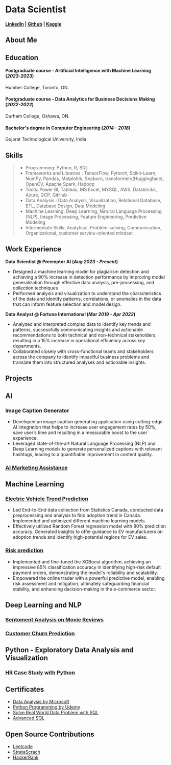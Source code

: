 # Data Scientist   

#### [LinkedIn](http://www.linkedin.com/in/dhvanisoni19) |  [Github](https://github.com/dhvanisoni) | [Kaggle](https://www.kaggle.com/dhvanisoni)

## About Me



## Education

#### Postgraduate course - Artificial Intelligence with Machine Learning (_2023-2023_) 
Humber College, Toronto, ON.

#### Postgraduate course - Data Analytics for Business Decisions Making (_2022-2022_)
Durham College, Oshawa, ON.
 
#### Bachelor's degree in Computer Engineering (_2014 - 2018_)
Gujarat Technological University, India 

## Skills
> - Programming:  Python, R, SQL
> - Frameworks and Libraries    : TensorFlow, Pytorch, Scikit-Learn, NumPy, Pandas, Matplotlib, Seaborn, transformers(Huggingface), OpenCV, Apache Spark, Hadoop
> - Tools:   Power BI, Tableau, MS Excel, MYSQL, AWS, Databricks, Azure, GCP, GitHub 
> - Data Analysis : Data Analysis, Visualization, Relational Database, ETL, Database Design, Data Modeling 
> - Machine Learning: Deep Learning, Natural Language Processing (NLP), Image Processing, Feature Engineering, Predictive Modeling
> - Intermediate Skills: Analytical, Problem-solving, Communication, Organizational, customer service-oriented mindset
 

## Work Experience
**Data Scientist @ Preemptor AI (_Aug 2023 - Present_)**
- Designed a machine learning model for plagiarism detection and achieving a 90% increase in detection performance by improving model generalization through effective data analysis, pre-processing, and collection techniques
- Performed analysis and visualization to understand the characteristics of the data and identify patterns, correlations, or anomalies in the data that can inform feature selection and model design.

**Data Analyst @ Fortune International (_Mar 2019 - Apr 2022_)**
- Analyzed and interpreted complex data to identify key trends and patterns, successfully communicating insights and actionable recommendations to both technical and non-technical stakeholders, resulting in a 15% increase in operational efficiency across key departments.
- Collaborated closely with cross-functional teams and stakeholders across the company to identify impactful business problems and translate them into structured analyses and actionable insights.

## Projects
## AI 

### Image Caption Generator
- Developed an image caption generating application using cutting-edge AI integration that helps to increase user engagement rates by 50%, save user’s time and resulting in a measurable boost to the user experience.
- Leveraged state-of-the-art Natural Language Processing (NLP) and Deep Learning models to generate personalized captions with relevant hashtags, leading to a quantifiable improvement in content quality.

### [AI Marketing Assistance](https://github.com/dhvanisoni/AI-marketing-assistant-)

## Machine Learning 

### [Electric Vehicle Trend Prediction](https://github.com/dhvanisoni/EV-Trend-Prediction)
- Led End-to-End data collection from Statistics Canada, conducted data preprocessing and analysis to find adoption trend in Canada. Implemented and optimized different machine learning models.
- Effectively utilized Random Forest regression model with 80% prediction accuracy. Generated insights to offer guidance to EV manufacturers on adoption trends and identify high-potential regions for EV sales.

### [Risk prediction](https://github.com/dhvanisoni/Risk-Prediction-with-Machine-Learning-)
- Implemented and fine-tuned the XGBoost algorithm, achieving an impressive 85% classification accuracy in identifying high-risk default payment orders, demonstrating the model's reliability and scalability.
- Empowered the online trader with a powerful predictive model, enabling risk assessment and mitigation, ultimately safeguarding financial stability, and enhancing decision-making in the e-commerce sector.

## Deep Learning and NLP 

### [Sentoment Analysis on Movie Reviews](https://github.com/dhvanisoni/IMDb-Movie-Reviews-Sentiment-Analysis-)

### [Customer Churn Prediction](https://github.com/dhvanisoni/Customer-Churn-Prediction-with-three-different-State-of-the-art-optimizers)

## Python - Exploratory Data Analysis and Visualization

### [HR Case Study with Python](https://github.com/dhvanisoni/Case-Study-Human-Resource)



## Certificates 
- [Data Analysis by Microsoft](https://www.linkedin.com/learning/certificates/ead702370e6760ac9ab01e23a71106f9cd42df7358ae6ac5138e02a760a9ceae)
- [Python Programming by Udemy](https://udemy-certificate.s3.amazonaws.com/pdf/UC-e0f3ec59-c097-4a48-9c55-ae8e7b350a20.pdf)
- [Solve Real World Data Problem with SQL](https://www.linkedin.com/learning/certificates/10ad314908d493fa1b0fdcb30493ae7c3e7cc6dab1b7c1ae2f74127f2aefe3de)
- [Advanced SQL](https://www.linkedin.com/learning/certificates/87131f7a039c56e5526223873666c8085abc6759d9b6a20bf04e7299d708b843)
  
## Open Source Contributions 
- [Leetcode](https://leetcode.com/DhvaniSoni/) 
- [StrataScrach](https://platform.stratascratch.com/user/dhvani19) 
- [HackerRank](https://www.hackerrank.com/profile/dhvanisoni135)
